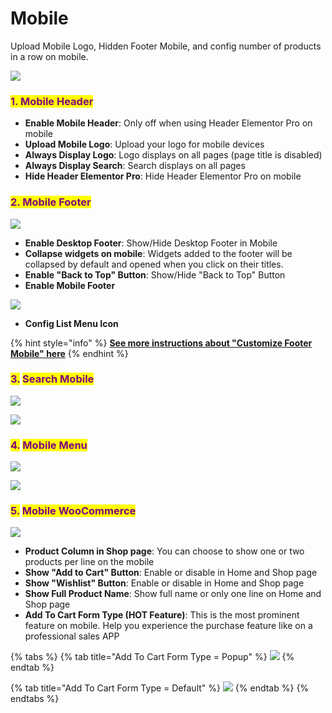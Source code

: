# Mobile

Upload Mobile Logo, Hidden Footer Mobile, and config number of products in a row on mobile.

![](../.gitbook/assets/options-mobile1.png)

### <mark style="color:purple;">**1. Mobile Header**</mark>

* **Enable Mobile Header**: Only off when using Header Elementor Pro on mobile
* **Upload Mobile Logo**: Upload your logo for mobile devices
* **Always Display Logo**: Logo displays on all pages (page title is disabled)
* **Always Display Search**: Search displays on all pages
* **Hide Header Elementor Pro**: Hide Header Elementor Pro on mobile

### <mark style="color:purple;">2. Mobile Footer</mark>

![](../.gitbook/assets/options-mobile2.png)

* **Enable Desktop Footer**: Show/Hide Desktop Footer in Mobile
* **Collapse widgets on mobile**: Widgets added to the footer will be collapsed by default and opened when you click on their titles.
* **Enable "Back to Top" Button**: Show/Hide "Back to Top" Button
* **Enable Mobile Footer**

![](../.gitbook/assets/options-mobile-menu.png)

* **Config List Menu Icon**

{% hint style="info" %}
****[**See more instructions about "Customize Footer Mobile" here**](../theme-configuration/footer-mobile.md)****
{% endhint %}

### <mark style="color:purple;">3.</mark> <mark style="color:purple;"></mark><mark style="color:purple;">**Search Mobile**</mark>

![](../.gitbook/assets/options-mobile-search.png)

![](../.gitbook/assets/options-mobile-search1.png)

### <mark style="color:purple;">4.</mark> <mark style="color:purple;"></mark><mark style="color:purple;">**Mobile Menu**</mark>

![](../.gitbook/assets/options-mobile22.png)

![](../.gitbook/assets/options-mobile23.png)

### <mark style="color:purple;">5.</mark> <mark style="color:purple;"></mark><mark style="color:purple;">**Mobile WooCommerce**</mark>

![](../.gitbook/assets/options-mobile3.png)

* **Product Column in Shop page**: You can choose to show one or two products per line on the mobile
* **Show "Add to Cart" Button**: Enable or disable in Home and Shop page
* **Show "Wishlist" Button**: Enable or disable in Home and Shop page
* **Show Full Product Name**: Show full name or only one line on Home and Shop page
* **Add To Cart Form Type (HOT Feature)**: This is the most prominent feature on mobile. Help you experience the purchase feature like on a professional sales APP

{% tabs %}
{% tab title="Add To Cart Form Type = Popup" %}
![](../.gitbook/assets/options-mobile-cart-1.png)
{% endtab %}

{% tab title="Add To Cart Form Type = Default" %}
![](../.gitbook/assets/options-mobile-cart-2.png)
{% endtab %}
{% endtabs %}
